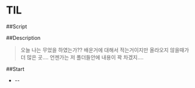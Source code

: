 # TIL

##Script

##Description
> 오늘 나는 무었을 하였는가?? 배운거에 대해서 적는거이지만 올라오지 않을때가 더 많은 곳.... 언젠가는 저 폴더들안에 내용이 꽉 차겠지....

##Start
* --
